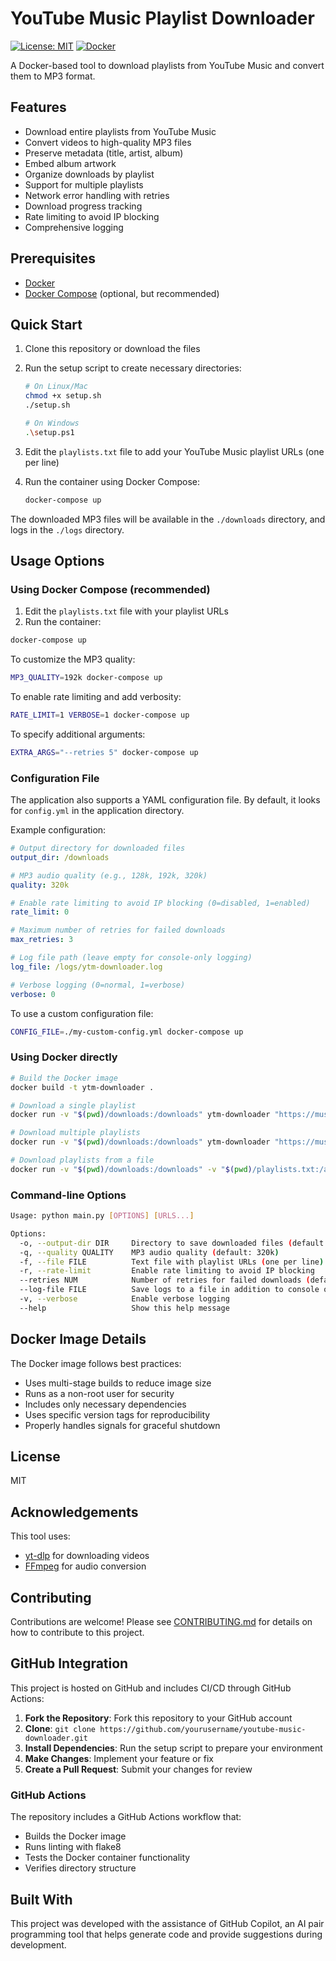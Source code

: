 # YouTube Music Playlist Downloader

[![License: MIT](https://img.shields.io/badge/License-MIT-yellow.svg)](https://opensource.org/licenses/MIT)
[![Docker](https://img.shields.io/badge/Docker-Ready-blue)](https://www.docker.com/)

A Docker-based tool to download playlists from YouTube Music and convert them to MP3 format.

## Features

- Download entire playlists from YouTube Music
- Convert videos to high-quality MP3 files
- Preserve metadata (title, artist, album)
- Embed album artwork
- Organize downloads by playlist
- Support for multiple playlists
- Network error handling with retries
- Download progress tracking
- Rate limiting to avoid IP blocking
- Comprehensive logging

## Prerequisites

- [Docker](https://www.docker.com/get-started)
- [Docker Compose](https://docs.docker.com/compose/install/) (optional, but recommended)

## Quick Start

1. Clone this repository or download the files
2. Run the setup script to create necessary directories:

   ```bash
   # On Linux/Mac
   chmod +x setup.sh
   ./setup.sh

   # On Windows
   .\setup.ps1
   ```

3. Edit the `playlists.txt` file to add your YouTube Music playlist URLs (one per line)
4. Run the container using Docker Compose:
   ```bash
   docker-compose up
   ```

The downloaded MP3 files will be available in the `./downloads` directory, and logs in the `./logs` directory.

## Usage Options

### Using Docker Compose (recommended)

1. Edit the `playlists.txt` file with your playlist URLs
2. Run the container:

```bash
docker-compose up
```

To customize the MP3 quality:

```bash
MP3_QUALITY=192k docker-compose up
```

To enable rate limiting and add verbosity:

```bash
RATE_LIMIT=1 VERBOSE=1 docker-compose up
```

To specify additional arguments:

```bash
EXTRA_ARGS="--retries 5" docker-compose up
```

### Configuration File

The application also supports a YAML configuration file. By default, it looks for `config.yml` in the application directory.

Example configuration:

```yaml
# Output directory for downloaded files
output_dir: /downloads

# MP3 audio quality (e.g., 128k, 192k, 320k)
quality: 320k

# Enable rate limiting to avoid IP blocking (0=disabled, 1=enabled)
rate_limit: 0

# Maximum number of retries for failed downloads
max_retries: 3

# Log file path (leave empty for console-only logging)
log_file: /logs/ytm-downloader.log

# Verbose logging (0=normal, 1=verbose)
verbose: 0
```

To use a custom configuration file:

```bash
CONFIG_FILE=./my-custom-config.yml docker-compose up
```

### Using Docker directly

```bash
# Build the Docker image
docker build -t ytm-downloader .

# Download a single playlist
docker run -v "$(pwd)/downloads:/downloads" ytm-downloader "https://music.youtube.com/playlist?list=PLXXXXX"

# Download multiple playlists
docker run -v "$(pwd)/downloads:/downloads" ytm-downloader "https://music.youtube.com/playlist?list=PLXXXX" "https://music.youtube.com/playlist?list=PLyyyy"

# Download playlists from a file
docker run -v "$(pwd)/downloads:/downloads" -v "$(pwd)/playlists.txt:/app/playlists.txt:ro" ytm-downloader -f /app/playlists.txt
```

### Command-line Options

```bash
Usage: python main.py [OPTIONS] [URLS...]

Options:
  -o, --output-dir DIR     Directory to save downloaded files (default: ./downloads)
  -q, --quality QUALITY    MP3 audio quality (default: 320k)
  -f, --file FILE          Text file with playlist URLs (one per line)
  -r, --rate-limit         Enable rate limiting to avoid IP blocking
  --retries NUM            Number of retries for failed downloads (default: 3)
  --log-file FILE          Save logs to a file in addition to console output
  -v, --verbose            Enable verbose logging
  --help                   Show this help message
```

## Docker Image Details

The Docker image follows best practices:

- Uses multi-stage builds to reduce image size
- Runs as a non-root user for security
- Includes only necessary dependencies
- Uses specific version tags for reproducibility
- Properly handles signals for graceful shutdown

## License

MIT

## Acknowledgements

This tool uses:

- [yt-dlp](https://github.com/yt-dlp/yt-dlp) for downloading videos
- [FFmpeg](https://ffmpeg.org/) for audio conversion

## Contributing

Contributions are welcome! Please see [CONTRIBUTING.md](CONTRIBUTING.md) for details on how to contribute to this project.

## GitHub Integration

This project is hosted on GitHub and includes CI/CD through GitHub Actions:

1. **Fork the Repository**: Fork this repository to your GitHub account
2. **Clone**: `git clone https://github.com/yourusername/youtube-music-downloader.git`
3. **Install Dependencies**: Run the setup script to prepare your environment
4. **Make Changes**: Implement your feature or fix
5. **Create a Pull Request**: Submit your changes for review

### GitHub Actions

The repository includes a GitHub Actions workflow that:
- Builds the Docker image
- Runs linting with flake8
- Tests the Docker container functionality
- Verifies directory structure

## Built With

This project was developed with the assistance of GitHub Copilot, an AI pair programming tool that helps generate code and provide suggestions during development.
